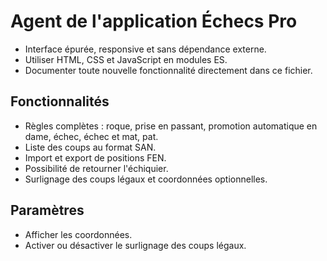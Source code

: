 # Agent de l'application Échecs Pro

- Interface épurée, responsive et sans dépendance externe.
- Utiliser HTML, CSS et JavaScript en modules ES.
- Documenter toute nouvelle fonctionnalité directement dans ce fichier.

## Fonctionnalités

- Règles complètes : roque, prise en passant, promotion automatique en dame, échec, échec et mat, pat.
- Liste des coups au format SAN.
- Import et export de positions FEN.
- Possibilité de retourner l'échiquier.
- Surlignage des coups légaux et coordonnées optionnelles.

## Paramètres

- Afficher les coordonnées.
- Activer ou désactiver le surlignage des coups légaux.
